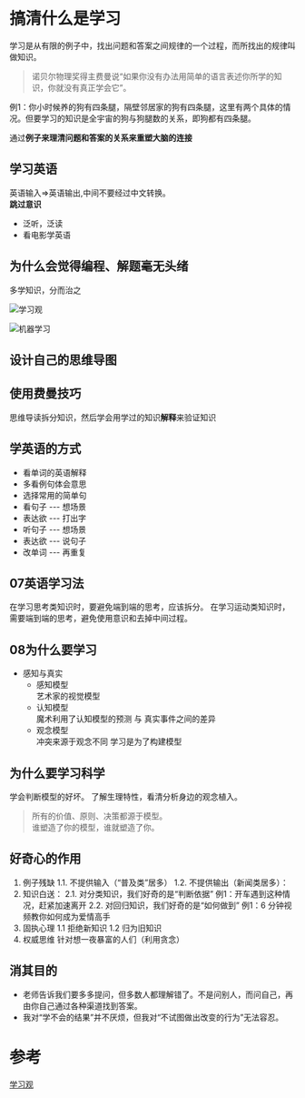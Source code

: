 # 搞清什么是学习
学习是从有限的例子中，找出问题和答案之间规律的一个过程，而所找出的规律叫做知识。

> 诺贝尔物理奖得主费曼说“如果你没有办法用简单的语言表述你所学的知识，你就没有真正学会它”。

例1：你小时候养的狗有四条腿，隔壁邻居家的狗有四条腿，这里有两个具体的情况。但要学习的知识是全宇宙的狗与狗腿数的关系，即狗都有四条腿。

通过**例子来理清问题和答案的关系来重塑大脑的连接**


## 学习英语

英语输入=>英语输出,中间不要经过中文转换。  
**跳过意识**
- 泛听，泛读
- 看电影学英语

## 为什么会觉得编程、解题毫无头绪
多学知识，分而治之

![学习观](https://github.com/henrytien/HenryNote/blob/master/How%20to%20learning/images/%E5%AD%A6%E4%B9%A0%E8%A7%82.PNG?raw=true)

![机器学习](https://github.com/henrytien/HenryNote/blob/master/How%20to%20learning/images/%E6%9C%BA%E5%99%A8%E5%AD%A6%E4%B9%A0.PNG?raw=true)

## 设计自己的思维导图

## 使用费曼技巧
思维导读拆分知识，然后学会用学过的知识**解释**来验证知识

## 学英语的方式
- 看单词的英语解释
- 多看例句体会意思
- 选择常用的简单句
- 看句子 --- 想场景
- 表达欲 --- 打出字
- 听句子 --- 想场景
- 表达欲 --- 说句子
- 改单词 --- 再重复

## 07英语学习法
在学习思考类知识时，要避免端到端的思考，应该拆分。
在学习运动类知识时，需要端到端的思考，避免使用意识和去掉中间过程。

## 08为什么要学习
- 感知与真实
    - 感知模型  
        艺术家的视觉模型
    - 认知模型  
        魔术利用了认知模型的预测 与 真实事件之间的差异
    - 观念模型  
        冲突来源于观念不同
学习是为了构建模型

## 为什么要学习科学
学会判断模型的好坏。
了解生理特性，看清分析身边的观念植入。

> 所有的价值、原则、决策都源于模型。  
谁塑造了你的模型，谁就塑造了你。

## 好奇心的作用
1. 例子残缺
1.1. 不提供输入（“普及类”居多）
1.2. 不提供输出（新闻类居多）：
2. 知识白送：
2.1. 对分类知识，我们好奇的是“判断依据”
例1：开车遇到这种情况，赶紧加速离开
2.2. 对回归知识，我们好奇的是“如何做到”
例1：6 分钟视频教你如何成为爱情高手
1. 固执心理
    1.1 拒绝新知识
    1.2 归为旧知识
2. 权威思维
    针对想一夜暴富的人们（利用贪念）


## 消其目的
- 老师告诉我们要多多提问，但多数人都理解错了。不是问别人，而问自己，再由你自己通过各种渠道找到答案。
- 我对“学不会的结果”并不厌烦，但我对“不试图做出改变的行为”无法容忍。


# 参考
[学习观](https://zhuanlan.zhihu.com/p/46853733)
